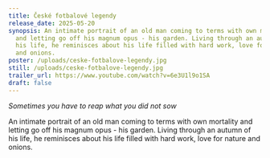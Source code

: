 ```yaml
---
title: České fotbalové legendy
release_date: 2025-05-20
synopsis: An intimate portrait of an old man coming to terms with own mortality
  and letting go off his magnum opus - his garden. Living through an autumn of
  his life, he reminisces about his life filled with hard work, love for nature
  and onions.
poster: /uploads/ceske-fotbalove-legendy.jpg
still: /uploads/ceske-fotbalove-legendy.jpg
trailer_url: https://www.youtube.com/watch?v=6e3U1l9o1SA
draft: false
---
```


_Sometimes you have to reap what you did not sow_

An intimate portrait of an old man coming to terms with own mortality and letting go off his magnum opus - his garden. Living through an autumn of his life, he reminisces about his life filled with hard work, love for nature and onions.
